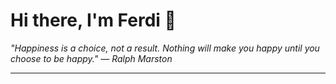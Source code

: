 <h1>Hi there, I'm Ferdi 👋</h1>

<p><em>
  "Happiness is a choice, not a result. Nothing will make you happy until you choose to be happy." — Ralph Marston
</em></p>

---
